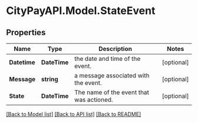 # CityPayAPI.Model.StateEvent

## Properties

Name | Type | Description | Notes
------------ | ------------- | ------------- | -------------
**Datetime** | **DateTime** | the date and time of the event. | [optional] 
**Message** | **string** | a message associated with the event. | [optional] 
**State** | **DateTime** | The name of the event that was actioned. | [optional] 

[[Back to Model list]](../README.md#documentation-for-models) [[Back to API list]](../README.md#documentation-for-api-endpoints) [[Back to README]](../README.md)

